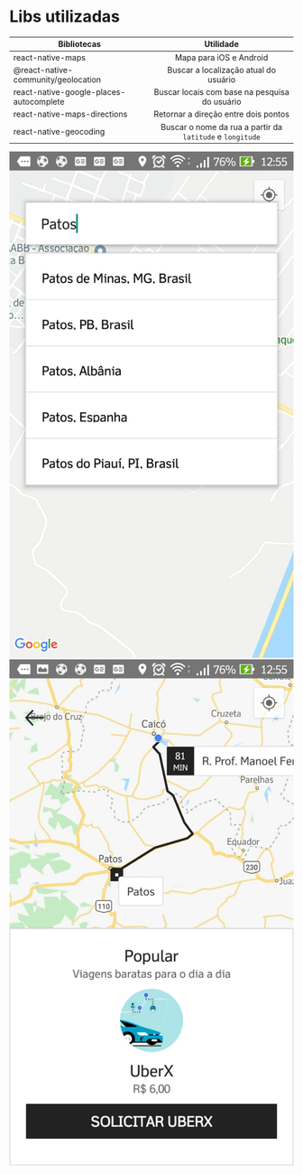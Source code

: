 # Libs utilizadas

| Bibliotecas   |      Utilidade      |
|----------|:-------------:|
| react-native-maps | Mapa para iOS e Android |
| @react-native-community/geolocation | Buscar a localização atual do usuário |
| react-native-google-places-autocomplete | Buscar locais com base na pesquisa do usuário |
| react-native-maps-directions | Retornar a direção entre dois pontos |
| react-native-geocoding | Buscar o nome da rua a partir da `latitude` e `longitude`

![](/preview/preview_1.jpg)
![](/preview/preview_2.jpg)


